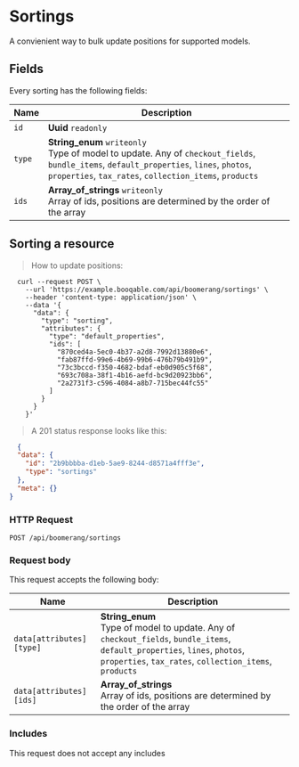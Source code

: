 # Sortings

A convienient way to bulk update positions for supported models.

## Fields
Every sorting has the following fields:

Name | Description
-- | --
`id` | **Uuid** `readonly`<br>
`type` | **String_enum** `writeonly`<br>Type of model to update. Any of `checkout_fields`, `bundle_items`, `default_properties`, `lines`, `photos`, `properties`, `tax_rates`, `collection_items`, `products`
`ids` | **Array_of_strings** `writeonly`<br>Array of ids, positions are determined by the order of the array


## Sorting a resource



> How to update positions:

```shell
  curl --request POST \
    --url 'https://example.booqable.com/api/boomerang/sortings' \
    --header 'content-type: application/json' \
    --data '{
      "data": {
        "type": "sorting",
        "attributes": {
          "type": "default_properties",
          "ids": [
            "870ced4a-5ec0-4b37-a2d8-7992d13880e6",
            "fab87ffd-99e6-4b69-99b6-476b79b491b9",
            "73c3bccd-f350-4682-bdaf-eb0d905c5f68",
            "693c708a-38f1-4b16-aefd-bc9d20923bb6",
            "2a2731f3-c596-4084-a8b7-715bec44fc55"
          ]
        }
      }
    }'
```

> A 201 status response looks like this:

```json
  {
  "data": {
    "id": "2b9bbbba-d1eb-5ae9-8244-d8571a4fff3e",
    "type": "sortings"
  },
  "meta": {}
}
```

### HTTP Request

`POST /api/boomerang/sortings`

### Request body

This request accepts the following body:

Name | Description
-- | --
`data[attributes][type]` | **String_enum** <br>Type of model to update. Any of `checkout_fields`, `bundle_items`, `default_properties`, `lines`, `photos`, `properties`, `tax_rates`, `collection_items`, `products`
`data[attributes][ids]` | **Array_of_strings** <br>Array of ids, positions are determined by the order of the array


### Includes

This request does not accept any includes